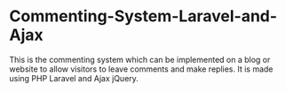 # Commenting-System-Laravel-and-Ajax
This is the commenting system which can be implemented on a blog or website to allow visitors to leave comments and make replies. It is made using PHP Laravel and Ajax jQuery.
